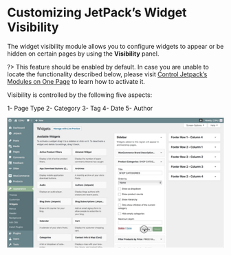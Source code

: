# Customizing JetPack’s Widget Visibility

The widget visibility module allows you to configure widgets to appear or be hidden on certain pages by using the **Visibility** panel.

?> This feature should be enabled by default. In case you are unable to locate the functionality described below, please visit [Control Jetpack’s Modules on One Page](https://jetpack.com/support/control-jetpacks-modules-on-one-page/) to learn how to activate it.

Visibility is controlled by the following five aspects: 

1- Page Type
2- Category
3- Tag
4- Date
5- Author

![JetPack Widget Visibility Panel](img/jetPack-widget-visibility-panel.jpg)

